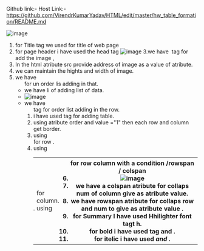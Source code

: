 Github link:-
Host Link:- https://github.com/VirendrKumarYadav/HTML/edit/master/hw_table_formation/README.md

![image](https://github.com/VirendrKumarYadav/HTML/assets/87600216/7726cdcd-ec45-4f11-8a93-d357928916c5)
1. for Title tag we used for title of web page
2. for page header i have used the head tag
![image](https://github.com/VirendrKumarYadav/HTML/assets/87600216/91cb18ea-e3d3-4a53-905f-bf5fc1986465)
3.we have <img> tag for add the image ,
4. In the html atribute src provide address of image as a value of atribute.
5. we can maintain the hights and width of image.
6. we have <ul> for un order lis adding in that.
7. we have li of adding list of data.
8. ![image](https://github.com/VirendrKumarYadav/HTML/assets/87600216/2ec60ce3-a429-49d8-8b99-aeb730f109d2)
9. we have <ol> tag for order list adding in the row.
10. i have used <table> tag for adding table.
11. using atribute order and value ="1" then each row and column get border.
12. using <tr> for row .
13. using <td> for column.
14. using <th> for row column with a condition /rowspan / colspan
15. ![image](https://github.com/VirendrKumarYadav/HTML/assets/87600216/bc4e6d14-099c-4cad-a1bc-5847f35ef7af)
16. we have a colspan atribute for collaps num of column give as atribute value.
17. we have rowspan atribute for collaps row and num to give as atribute value .
18. for Summary I have used Hhilighter font tagt h.
19. for bold i have used <strong> tag and <b> .
20. for itelic i have used <em> and <i>.
